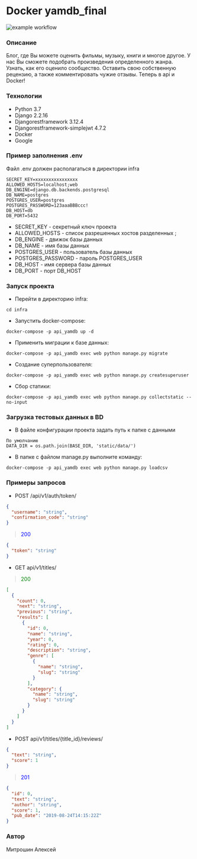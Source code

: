 # Docker yamdb_final
![example workflow](https://github.com/mitroshin-alex/yamdb_final/actions/workflows/main.yml/badge.svg)
### Описание
Блог, где Вы можете оценить фильмы, музыку, 
книги и многое другое. 
У нас Вы сможете подобрать произведения определенного жанра. 
Узнать, как его оценило сообщество. Оставить свою собственную рецензию, 
а также комментировать чужие отзывы. Теперь в api и Docker!
### Технологии
- Python 3.7
- Django 2.2.16
- Djangorestframework 3.12.4
- Djangorestframework-simplejwt 4.7.2
- Docker
- Google
### Пример заполнения .env
Файл .env должен располагаться в директории infra
```
SECRET_KEY=xxxxxxxxxxxxxxxx
ALLOWED_HOSTS=localhost;web
DB_ENGINE=django.db.backends.postgresql
DB_NAME=postgres
POSTGRES_USER=postgres
POSTGRES_PASSWORD=123aaaBBBccc!
DB_HOST=db
DB_PORT=5432
``` 
- SECRET_KEY - секретный ключ проекта
- ALLOWED_HOSTS - список разрешенных хостов разделенных ;
- DB_ENGINE - движок базы данных
- DB_NAME - имя базы данных
- POSTGRES_USER - пользователь базы данных
- POSTGRES_PASSWORD - пароль POSTGRES_USER
- DB_HOST - имя сервера базы данных
- DB_PORT - порт DB_HOST
### Запуск проекта
- Перейти в директорию infra:
```
cd infra
``` 
- Запустить docker-compose:
```
docker-compose -p api_yamdb up -d
``` 
- Применить миграции к базе данных:
```
docker-compose -p api_yamdb exec web python manage.py migrate
```
- Создание суперпользователя:
```
docker-compose -p api_yamdb exec web python manage.py createsuperuser
```
- Сбор статики:
```
docker-compose -p api_yamdb exec web python manage.py collectstatic --no-input 
```
### Загрузка тестовых данных в BD
- В файле конфигурации проекта задать путь к папке с данными
```
По умолчанию
DATA_DIR = os.path.join(BASE_DIR, 'static/data/')
```
- В папке с файлом manage.py выполните команду:
```
docker-compose -p api_yamdb exec web python manage.py loadcsv
```
### Примеры запросов
- POST /api/v1/auth/token/
```json
{
  "username": "string",
  "confirmation_code": "string"
}
```
> <font color="blue">200</font>
```json
{
  "token": "string"
}
```
- GET api/v1/titles/
> <font color="green">200</font>
```json
[
  {
    "count": 0,
    "next": "string",
    "previous": "string",
    "results": [
      {
        "id": 0,
        "name": "string",
        "year": 0,
        "rating": 0,
        "description": "string",
        "genre": [
          {
            "name": "string",
            "slug": "string"
          }
        ],
        "category": {
          "name": "string",
          "slug": "string"
        }
      }
    ]
  }
]
```
- POST api/v1/titles/{title_id}/reviews/
```json
{
  "text": "string",
  "score": 1
}
```
> <font color="blue">201</font>
```json
{
  "id": 0,
  "text": "string",
  "author": "string",
  "score": 1,
  "pub_date": "2019-08-24T14:15:22Z"
}
```
### Автор
Митрошин Алексей